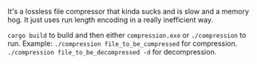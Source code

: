 It's a lossless file compressor that kinda sucks and is slow and a memory hog. It just uses run length encoding in a really inefficient way.

`cargo build` to build and then either `compression.exe` or `./compression` to run.
Example: 
`./compression file_to_be_compressed` for compression.
`./compression file_to_be_decompressed -d` for decompression.

